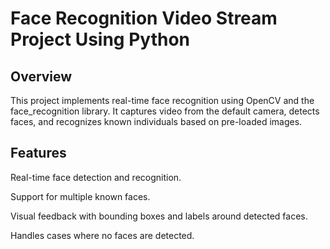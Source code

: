 # Face Recognition Video Stream Project Using Python

## Overview

This project implements real-time face recognition using OpenCV and the face_recognition library. It captures video from the default camera, detects faces, and recognizes known individuals based on pre-loaded images.


## Features

Real-time face detection and recognition.

Support for multiple known faces.

Visual feedback with bounding boxes and labels around detected faces.

Handles cases where no faces are detected.
